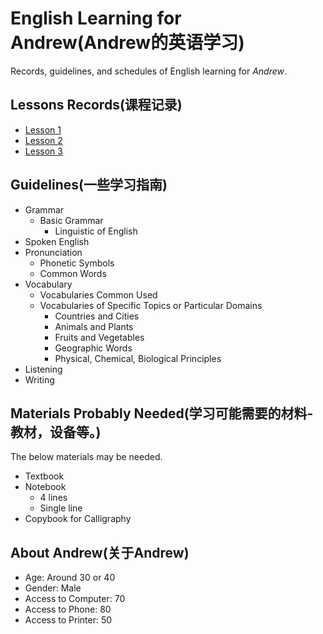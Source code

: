 # English Learning for Andrew(Andrew的英语学习)

<!-- > 21:57, 10/18/17. -->

Records, guidelines, and schedules of English learning for *Andrew*.

## Lessons Records(课程记录)

- [Lesson 1](Lesson-1.html)
- [Lesson 2](Lesson-2.html)
- [Lesson 3](Lesson-3.html)

## Guidelines(一些学习指南)

- Grammar
  - Basic Grammar
    - Linguistic of English
- Spoken English
- Pronunciation
  - Phonetic Symbols
  - Common Words
- Vocabulary
  - Vocabularies Common Used
  - Vocabularies of Specific Topics or Particular Domains
    - Countries and Cities
    - Animals and Plants
    - Fruits and Vegetables
    - Geographic Words
    - Physical, Chemical, Biological Principles
- Listening
- Writing

## Materials Probably Needed(学习可能需要的材料-教材，设备等。)

The below materials may be needed.

- Textbook
- Notebook
  - 4 lines
  - Single line
- Copybook for Calligraphy

## About Andrew(关于Andrew)

- Age: Around 30 or 40
- Gender: Male
- Access to Computer: 70
- Access to Phone: 80
- Access to Printer: 50
